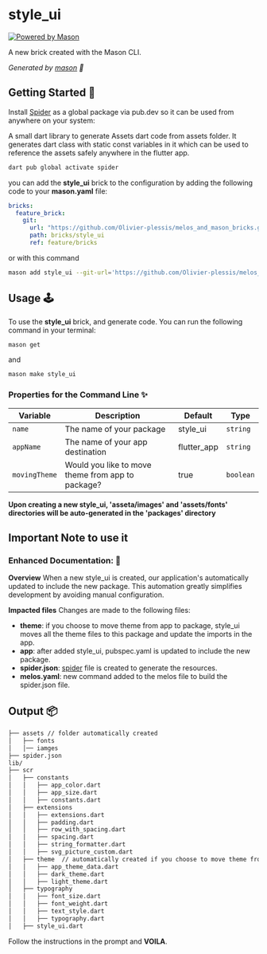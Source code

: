 # style_ui

[![Powered by Mason](https://img.shields.io/endpoint?url=https%3A%2F%2Ftinyurl.com%2Fmason-badge)](https://github.com/felangel/mason)

A new brick created with the Mason CLI.

_Generated by [mason][1] 🧱_

[1]: https://github.com/felangel/mason
[2]: https://pub.dev/packages/spider


## Getting Started 🚀

Install [Spider][2] as a global package via pub.dev so it can be used from anywhere on your system:

A small dart library to generate Assets dart code from assets folder. It generates dart class with static const variables in it which can be used to reference the assets safely anywhere in the flutter app.
``` sh
dart pub global activate spider
```

you can add the **style_ui** brick to the configuration by adding the following code to your **mason.yaml** file:

``` yaml
bricks:
  feature_brick:
    git:
      url: "https://github.com/Olivier-plessis/melos_and_mason_bricks.git"
      path: bricks/style_ui
      ref: feature/bricks
```

or with this command

```sh
mason add style_ui --git-url='https://github.com/Olivier-plessis/melos_and_mason_bricks.git' --git-path='bricks/style_ui' --git-ref='feature/bricks'
```

## Usage 🕹️

To use the **style_ui** brick, and generate code. You can run the following command in your terminal:

``` sh
mason get
```

and

``` sh
mason make style_ui
```

### Properties for the Command Line ✨

| Variable             | Description                                                | Default                                         | Type     |
| -------------------- | ---------------------------------------------------------- | ----------------------------------------------- | -------- |
| `name`            | The name of your package            | style_ui                                     | `string`  |
| `appName`             | The name of your app destination                                      | flutter_app                                     | `string` |
| `movingTheme`                | Would you like to move theme from app to package?                         | true                                            | `boolean`|




**Upon creating a new style_ui, 'asseta/images' and 'assets/fonts' directories will be auto-generated in the 'packages' directory**

## Important Note to use it

### Enhanced Documentation:  📖

**Overview**
When a new style_ui is created, our application's automatically updated to include the new package.
This automation greatly simplifies development by avoiding manual configuration.

**Impacted files**
Changes are made to the following files:

- **theme**: if you choose to move theme from app to package, style_ui moves all the theme files to this package and update the imports in the app.
- **app**: after added style_ui, pubspec.yaml is updated to include the new package.
- **spider.json**: [spider][2] file is created to generate the resources.
- **melos.yaml**: new command added to the melos file to build the spider.json file.


## Output 📦

``` sh
├── assets // folder automatically created
│   ├── fonts
│   │── iamges
├── spider.json
lib/
├── scr
│   ├── constants
│   │   ├── app_color.dart
│   │   ├── app_size.dart
│   │   ├── constants.dart
│   ├── extensions
│   │   ├── extensions.dart
│   │   ├── padding.dart
│   │   ├── row_with_spacing.dart
│   │   ├── spacing.dart
│   │   ├── string_formatter.dart
│   │   ├── svg_picture_custom.dart
│   ├── theme  // automatically created if you choose to move theme from app to package
│   │   ├── app_theme_data.dart
│   │   ├── dark_theme.dart
│   │   ├── light_theme.dart
│   ├── typography
│   │   ├── font_size.dart
│   │   ├── font_weight.dart
│   │   ├── text_style.dart
│   │   ├── typography.dart
│   ├── style_ui.dart
 ```

Follow the instructions in the prompt and **VOILA**.
